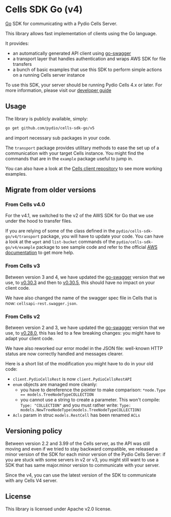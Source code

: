 # Cells SDK Go (v4)

[Go](https://golang.org/) SDK for communicating with a Pydio Cells Server.

This library allows fast implementation of clients using the Go language. 

It provides:

- an automatically generated API client using [go-swagger](https://github.com/go-swagger/go-swagger)
- a transport layer that handles authentication and wraps AWS SDK for file transfers
- a bunch of basic examples that use this SDK to perform simple actions on a running Cells server instance

To use this SDK, your server should be running Pydio Cells 4.x or later.
For more information, please visit our [developer guide](https://pydio.com/en/docs/developer-guide)

## Usage

The library is publicly available, simply:

```sh
go get github.com/pydio/cells-sdk-go/v5 
```

and import necessary sub packages in your code.

The `transport` package provides utilitary methods to ease the set up of a communication with your target Cells instance. You might find the commands that are in the `example` package useful to jump in.

You can also have a look at the [Cells client repository](https://github.com/pydio/cells-client) to see more working examples.

## Migrate from older versions

### From Cells v4.0

For the v4.1, we switched to the v2 of the AWS SDK for Go that we use under the hood to transfer files.

If you are relying of some of the class defined in the `pydio/cells-sdk-go/v4/transport` package, you will have to update your code.
You can have a look at the `wget` and `list-bucket` commands of the `pydio/cells-sdk-go/v4/example` package to see sample code and refer to the official [AWS documentation](https://aws.github.io/aws-sdk-go-v2/docs/migrating/) to get more help.

### From Cells v3

Between version 3 and 4, we have updated the [go-swagger](https://github.com/go-swagger/go-swagger) version that we use, to [v0.30.3](https://github.com/go-swagger/go-swagger/releases/tag/v0.30.3) and then to [v0.30.5](https://github.com/go-swagger/go-swagger/releases/tag/v0.30.5), this should have no impact on your client code.

We have also changed the name of the swagger spec file in Cells that is now: `cellsapi-rest.swagger.json`.

### From Cells v2

Between version 2 and 3, we have updated the [go-swagger](https://github.com/go-swagger/go-swagger) version that we use, to [v0.28.0](https://github.com/go-swagger/go-swagger/releases/tag/v0.28.0), this has led to a few breaking changes: you might have to adapt your client code.

We have also reworked our error model in the JSON file: well-known HTTP status are now correctly handled and messages clearer.

Here is a short list of the modification you might have to do in your old code:

- `client.PydioCellsRest` is now `client.PydioCellsRestAPI`
- `enum` objects are managed more cleanly:
  - you have to dereference the pointer to make comparison: `*node.Type == models.TreeNodeTypeCOLLECTION`
  - you cannot use a string to create a parameter. This won't compile: `Type: "COLLECTION"` and you must rather write: `Type: models.NewTreeNodeType(models.TreeNodeTypeCOLLECTION)`
- `Acls` param in struc `models.RestCell` has been renamed `ACLs`

## Versioning policy

Between version 2.2 and 3.99 of the Cells server, as the API was still moving and even if we tried to stay backward compatible, we released a minor version of the SDK for each minor version of the Pydio Cells Server: if you are stuck with some servers in v2 or v3, you might still want to use a SDK that has same major.minor version to communicate with your server.

Since the v4, you can use the latest version of the SDK to communicate with any Cells V4 server.

## License

This library is licensed under Apache v2.0 license.